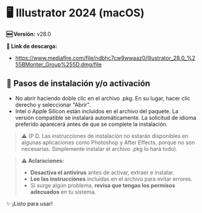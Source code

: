 # 🖥️ Illustrator 2024 (macOS)
**🆕 Versión:** v28.0

**🔗 Link de descarga:** 
- https://www.mediafire.com/file/ndbhc7cw9wwaaz0/Illustrator_28.0_%255BMonter_Group%255D.dmg/file

## 🚀 Pasos de instalación y/o activación
- No abrir haciendo doble clic en el archivo .pkg. En su lugar, hacer clic derecho y seleccionar "Abrir".
- Intel o Apple Silicon están incluidos en el archivo del paquete. La versión compatible se instalará automáticamente. La solicitud de idioma preferido aparecerá antes de que se complete la instalación.
> ⚠️ (P.D. Las instrucciones de instalación no estarán disponibles en algunas aplicaciones como Photoshop y After Effects, porque no son necesarias. Simplemente instalar el archivo .pkg lo hará todo).

> **⚠️ Aclaraciones:**  
> - **Desactiva el antivirus** antes de activar, extraer e instalar.  
> - **Lee las instrucciones** incluidas en el archivo para evitar errores.  
> - Si surge algún problema, **revisa que tengas los permisos adecuados** en tu sistema.  

✨ ¡Listo para usar!  
